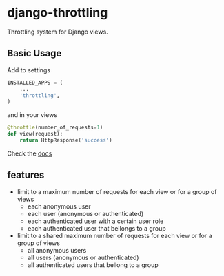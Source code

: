 django-throttling
=================

Throttling system for Django views.

## Basic Usage

Add to settings

```python
INSTALLED_APPS = (
    ...
    'throttling',
)
```

and in your views

```python
@throttle(number_of_requests=1)
def view(request):
    return HttpResponse('success')
```


Check the [docs](docs/index.md)

## features

- limit to a maximum number of requests for each view or for a group of views
    - each anonymous user
    - each user (anonymous or authenticated)
    - each authenticated user with a certain user role
    - each authenticated user that bellongs to a group
- limit to a shared maximum number of requests for each view or for a group of views
    - all anonymous users
    - all users (anonymous or authenticated)
    - all authenticated users that bellong to a group
    